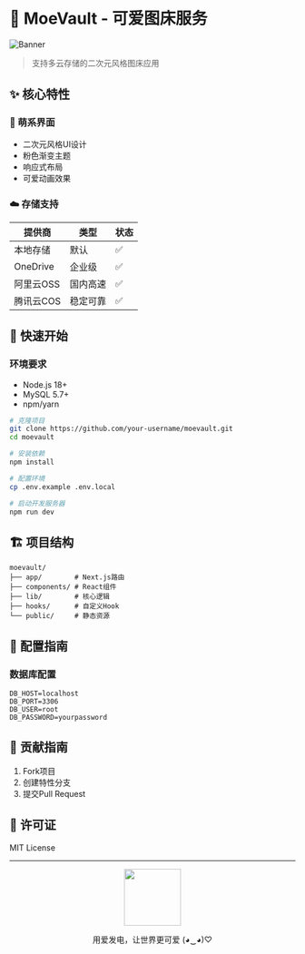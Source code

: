 # 🌸 MoeVault - 可爱图床服务

![Banner](https://picsum.photos/1200/400?random=1)

> 支持多云存储的二次元风格图床应用

## ✨ 核心特性

### 🎨 萌系界面
- 二次元风格UI设计
- 粉色渐变主题
- 响应式布局
- 可爱动画效果

### ☁️ 存储支持
| 提供商 | 类型 | 状态 |
|--------|------|------|
| 本地存储 | 默认 | ✅ |
| OneDrive | 企业级 | ✅ |
| 阿里云OSS | 国内高速 | ✅ |
| 腾讯云COS | 稳定可靠 | ✅ |

## 🚀 快速开始

### 环境要求
- Node.js 18+
- MySQL 5.7+
- npm/yarn

```bash
# 克隆项目
git clone https://github.com/your-username/moevault.git
cd moevault

# 安装依赖
npm install

# 配置环境
cp .env.example .env.local

# 启动开发服务器
npm run dev
```

## 🏗️ 项目结构

```text
moevault/
├── app/        # Next.js路由
├── components/ # React组件
├── lib/        # 核心逻辑
├── hooks/      # 自定义Hook
└── public/     # 静态资源
```

## 🔧 配置指南

### 数据库配置
```env
DB_HOST=localhost
DB_PORT=3306
DB_USER=root
DB_PASSWORD=yourpassword
```

## 🤝 贡献指南
1. Fork项目
2. 创建特性分支
3. 提交Pull Request

## 📄 许可证
MIT License

---

<div align="center">
  <img src="https://picsum.photos/200/200?random=2" width="100">
  <p>用爱发电，让世界更可爱 (◕‿◕)♡</p>
</div>
